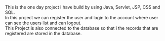 This is the one day project i have build by using Java, Servlet, JSP, CSS and SQL. <br> In this project we can register the user and login to the account where user can see the users list and can logout. <br> This Project is also connected to the database so that i the records that are registered are stored in the database.
